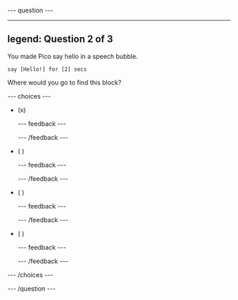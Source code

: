 \--- question ---

***

## legend: Question 2 of 3

You made Pico say hello in a speech bubble.

```blocks3
say [Hello!] for [2] secs
```

Where would you go to find this block?

\--- choices ---

- (x)

  \--- feedback ---

  \--- /feedback ---

- ( )

  \--- feedback ---

  \--- /feedback ---

- ( )

  \--- feedback ---

  \--- /feedback ---

- ( )

  \--- feedback ---

  \--- /feedback ---

\--- /choices ---

\--- /question ---
